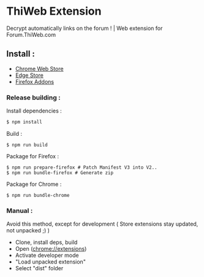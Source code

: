 # ThiWeb Extension
Decrypt automatically links on the forum ! | Web extension for Forum.ThiWeb.com

## Install : 
- [Chrome Web Store](https://chrome.google.com/webstore/detail/thiweb-auto-decrypt/noadaplbhpacekfmbhojlbldckniffce?hl=fr)
- [Edge Store](https://microsoftedge.microsoft.com/addons/detail/jgcopilbhgndmjfbckfbfehjpeapcaed)
- [Firefox Addons](https://addons.mozilla.org/fr/firefox/addon/thiweb-cryptdecrypt/)

### Release building :

Install dependencies :
```sh
$ npm install
```

Build :
```
$ npm run build
```

Package for Firefox :
```
$ npm run prepare-firefox # Patch Manifest V3 into V2..
$ npm run bundle-firefox # Generate zip
```

Package for Chrome :
```
$ npm run bundle-chrome
```

### Manual :

Avoid this method, except for development ( Store extensions stay updated, not unpacked ;) )

- Clone, install deps, build
- Open ([chrome://extensions](chrome://extensions))
- Activate developer mode
- "Load unpacked extension" 
- Select "dist" folder
